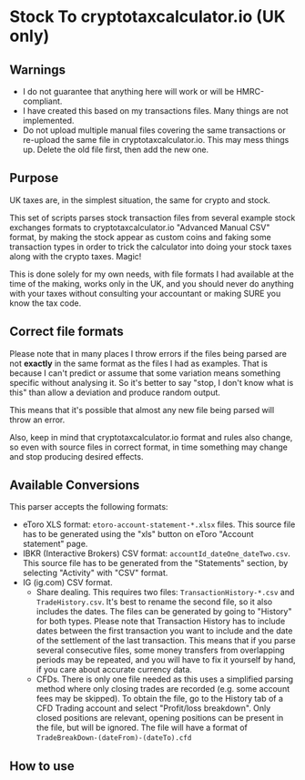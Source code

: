 # Stock To cryptotaxcalculator.io (UK only)

## Warnings
* I do not guarantee that anything here will work or will be HMRC-compliant.
* I have created this based on my transactions files.
  Many things are not implemented.
* Do not upload multiple manual files covering the same transactions or re-upload
  the same file in cryptotaxcalculator.io. This may mess things up.
  Delete the old file first, then add the new one.

## Purpose

UK taxes are, in the simplest situation, the same for crypto and stock.

This set of scripts parses stock transaction files from several example
stock exchanges formats to cryptotaxcalculator.io "Advanced Manual CSV" format,
by making the stock appear as custom coins and faking some transaction types
in order to trick the calculator into doing your stock taxes along with the crypto
taxes. Magic!

This is done solely for my own needs, with file formats I had available at the time
of the making, works only in the UK, and you should never do anything with your
taxes without consulting your accountant or making SURE you know the tax code.

## Correct file formats

Please note that in many places I throw errors if the files being parsed are not
**exactly** in the same format as the files I had as examples. That is because
I can't predict or assume that some variation means something specific without
analysing it. So it's better to say "stop, I don't know what is this" than allow
a deviation and produce random output.

This means that it's possible that almost any new file being parsed will throw
an error.

Also, keep in mind that cryptotaxcalculator.io format and rules also change,
so even with source files in correct format, in time something may change and
stop producing desired effects.

## Available Conversions

This parser accepts the following formats:
* eToro XLS format: `etoro-account-statement-*.xlsx` files. This source file has to
  be generated using the "xls" button on eToro "Account statement" page.
* IBKR (Interactive Brokers) CSV format: `accountId_dateOne_dateTwo.csv`. This
  source file has to be generated from the "Statements" section, by selecting
  "Activity" with "CSV" format.
* IG (ig.com) CSV format.
  * Share dealing. This requires two files: `TransactionHistory-*.csv` and
    `TradeHistory.csv`. It's best to rename the second file, so it also includes
    the dates. The files can be generated by going to "History" for both types.
    Please note that Transaction History has to include dates between the first
    transaction you want to include and the date of the settlement of the last
    transaction. This means that if you parse several consecutive files, some
    money transfers from overlapping periods may be repeated, and you will have
    to fix it yourself by hand, if you care about accurate currency data.
  * CFDs. There is only one file needed as this uses a simplified parsing method
    where only closing trades are recorded (e.g. some account fees may be skipped).
    To obtain the file, go to the History tab of a CFD Trading account and select
    "Profit/loss breakdown". Only closed positions are relevant, opening positions
    can be present in the file, but will be ignored. The file will have a format of
    `TradeBreakDown-(dateFrom)-(dateTo).cfd`

## How to use

